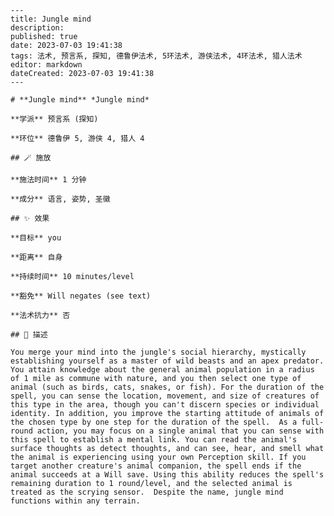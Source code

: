 
    ---
    title: Jungle mind
    description: 
    published: true
    date: 2023-07-03 19:41:38
    tags: 法术, 预言系, 探知, 德鲁伊法术, 5环法术, 游侠法术, 4环法术, 猎人法术
    editor: markdown
    dateCreated: 2023-07-03 19:41:38
    ---

    # **Jungle mind** *Jungle mind*

    **学派** 预言系 (探知) 

    **环位** 德鲁伊 5, 游侠 4, 猎人 4

    ## 🪄 施放

    **施法时间** 1 分钟

    **成分** 语言, 姿势, 圣徽

    ## ✨ 效果 

    **目标** you 

    **距离** 自身  

    **持续时间** 10 minutes/level 

    **豁免** Will negates (see text)

    **法术抗力** 否

    ## 📖 描述

    You merge your mind into the jungle's social hierarchy, mystically establishing yourself as a master of wild beasts and an apex predator. You attain knowledge about the general animal population in a radius of 1 mile as commune with nature, and you then select one type of animal (such as birds, cats, snakes, or fish). For the duration of the spell, you can sense the location, movement, and size of creatures of this type in the area, though you can't discern species or individual identity. In addition, you improve the starting attitude of animals of the chosen type by one step for the duration of the spell.  As a full-round action, you may focus on a single animal that you can sense with this spell to establish a mental link. You can read the animal's surface thoughts as detect thoughts, and can see, hear, and smell what the animal is experiencing using your own Perception skill. If you target another creature's animal companion, the spell ends if the animal succeeds at a Will save. Using this ability reduces the spell's remaining duration to 1 round/level, and the selected animal is treated as the scrying sensor.  Despite the name, jungle mind functions within any terrain.
    
